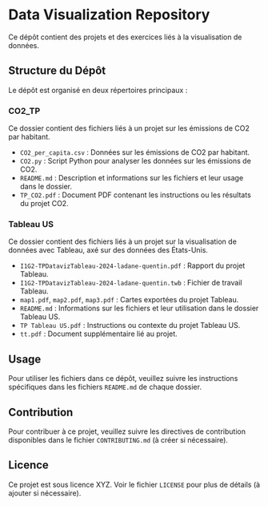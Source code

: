 # Data Visualization Repository

Ce dépôt contient des projets et des exercices liés à la visualisation de données.

## Structure du Dépôt

Le dépôt est organisé en deux répertoires principaux :

### CO2_TP

Ce dossier contient des fichiers liés à un projet sur les émissions de CO2 par habitant.

- `CO2_per_capita.csv` : Données sur les émissions de CO2 par habitant.
- `CO2.py` : Script Python pour analyser les données sur les émissions de CO2.
- `README.md` : Description et informations sur les fichiers et leur usage dans le dossier.
- `TP_CO2.pdf` : Document PDF contenant les instructions ou les résultats du projet CO2.

### Tableau US

Ce dossier contient des fichiers liés à un projet sur la visualisation de données avec Tableau, axé sur des données des États-Unis.

- `I1G2-TPDatavizTableau-2024-ladane-quentin.pdf` : Rapport du projet Tableau.
- `I1G2-TPDatavizTableau-2024-ladane-quentin.twb` : Fichier de travail Tableau.
- `map1.pdf`, `map2.pdf`, `map3.pdf` : Cartes exportées du projet Tableau.
- `README.md` : Informations sur les fichiers et leur utilisation dans le dossier Tableau US.
- `TP Tableau US.pdf` : Instructions ou contexte du projet Tableau US.
- `tt.pdf` : Document supplémentaire lié au projet.

## Usage

Pour utiliser les fichiers dans ce dépôt, veuillez suivre les instructions spécifiques dans les fichiers `README.md` de chaque dossier.

## Contribution

Pour contribuer à ce projet, veuillez suivre les directives de contribution disponibles dans le fichier `CONTRIBUTING.md` (à créer si nécessaire).

## Licence

Ce projet est sous licence XYZ. Voir le fichier `LICENSE` pour plus de détails (à ajouter si nécessaire).

